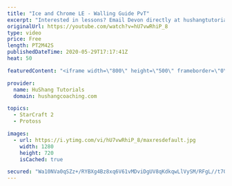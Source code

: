 ```yaml
---
title: "Ice and Chrome LE - Walling Guide PvT"
excerpt: "Interested in lessons? Email Devon directly at hushangtutorials@outlook.com ------------------------------------------------------------------------------------------------------- Want to support HuShang Tutorials directly? Patreon is a website where you can contribute a monthly donation that will help"
originalUrl: https://youtube.com/watch?v=hU7vwRhiP_8
type: video
price: Free
length: PT2M42S
publishedDateTime: 2020-05-29T17:17:41Z
heat: 50

featuredContent: "<iframe width=\"800\" height=\"500\" frameborder=\"0\" src=\"https://www.youtube.com/embed/hU7vwRhiP_8\" allow=\"accelerometer; autoplay; encrypted-media; gyroscope; picture-in-picture\" allowfullscreen></iframe>"

provider:
  name: HuShang Tutorials
  domain: hushangcoaching.com

topics:
  - StarCraft 2
  - Protoss

images:
  - url: https://i.ytimg.com/vi/hU7vwRhiP_8/maxresdefault.jpg
    width: 1280
    height: 720
    isCached: true

secured: "Wa10NVa0qSZz+/RYBXg4Bz8xq6V61vMDviDgUV8qKdkqwLlVySM/RFgL//t7QOnKHYjzIAvBHTN3a5Tuwyt2GhqEgWoXpBThTV1fwTQUYVbm+9kLqbX/X/IHITdstERoQDU84iD6l89Kjdfw2exdYZHe8St9ShdnazerNrbDB/5Fo8i5vqHjDhI0sXCc4BYfSJaQS6EV12aXNIhwhpcBgQWdZE14Upzj76ul01oU7QQAKtSlZN0c/IbIXXI/t0jqHTEDkcfSGwBLA4NB2dNn2mSTWSP5yGD4+7EQ592uoLA7KjCGRRg2N7eOnJVv1ItQoPpsa1lW8jeNZ/7Pg25e09zsge8D/DqzgJalnS9Q/QzPtLMm8bw1/mm01tyYl5rzKzJMLXpNDhTyBDOWczveh3rXBNJ5bDw4YrkKfeogNpI=;XDE6wFnsHnzAnVBnXaTMPw=="
---
```


